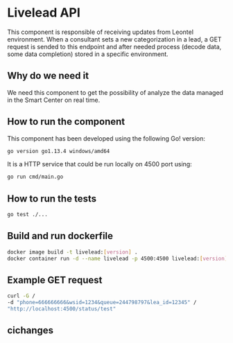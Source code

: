 # Livelead API

This component is responsible of receiving updates from Leontel environment. When a consultant sets a new categorization in a lead, a GET request is sended to this endpoint and after needed process (decode data, some data completion) stored in a specific environment.

## Why do we need it

We need this component to get the possibility of analyze the data managed in the Smart Center on real time.

## How to run the component

This component has been developed using the following Go! version:

```bash
go version go1.13.4 windows/amd64
```

It is a HTTP service that could be run locally on 4500 port using:

```bash
go run cmd/main.go
```

## How to run the tests

```bash
go test ./...
```

## Build and run dockerfile

```bash
docker image build -t livelead:[version] .
docker container run -d --name livelead -p 4500:4500 livelead:[version]
```

## Example GET request

```bash
curl -G /
-d "phone=666666666&wsid=1234&queue=244798797&lea_id=12345" /
"http://localhost:4500/status/test"
```

## cichanges